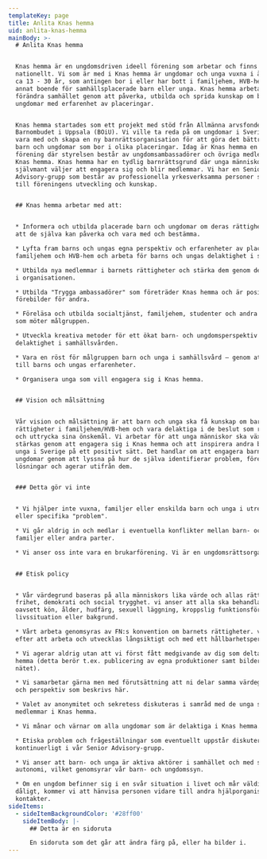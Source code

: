 ```yaml
---
templateKey: page
title: Anlita Knas hemma
uid: anlita-knas-hemma
mainBody: >-
  # Anlita Knas hemma


  Knas hemma är en ungdomsdriven ideell förening som arbetar och finns
  nationellt. Vi som är med i Knas hemma är ungdomar och unga vuxna i åldrarna
  ca 13 - 30 år, som antingen bor i eller har bott i familjehem, HVB-hem, eller
  annat boende för samhällsplacerade barn eller unga. Knas hemma arbetar med att
  förändra samhället genom att påverka, utbilda och sprida kunskap om barn och
  ungdomar med erfarenhet av placeringar.


  Knas hemma startades som ett projekt med stöd från Allmänna arvsfonden 2013 på
  Barnombudet i Uppsala (BOiU). Vi ville ta reda på om ungdomar i Sverige ville
  vara med och skapa en ny barnrättsorganisation för att göra det bättre för
  barn och ungdomar som bor i olika placeringar. Idag är Knas hemma en ideell
  förening där styrelsen består av ungdomsambassadörer och övriga medlemmar i
  Knas hemma. Knas hemma har en tydlig barnrättsgrund där unga människor
  självmant väljer att engagera sig och blir medlemmar. Vi har en Senior
  Advisory-grupp som består av professionella yrkesverksamma personer som bidrar
  till föreningens utveckling och kunskap.


  ## Knas hemma arbetar med att:


  * Informera och utbilda placerade barn och ungdomar om deras rättigheter, så
  att de själva kan påverka och vara med och bestämma.

  * Lyfta fram barns och ungas egna perspektiv och erfarenheter av placering i
  familjehem och HVB-hem och arbeta för barns och ungas delaktighet i samhället.

  * Utbilda nya medlemmar i barnets rättigheter och stärka dem genom delaktighet
  i organisationen.

  * Utbilda "Trygga ambassadörer" som företräder Knas hemma och är positiva
  förebilder för andra.

  * Föreläsa och utbilda socialtjänst, familjehem, studenter och andra aktörer
  som möter målgruppen.

  * Utveckla kreativa metoder för ett ökat barn- och ungdomsperspektiv och
  delaktighet i samhällsvården.

  * Vara en röst för målgruppen barn och unga i samhällsvård – genom att lyssna
  till barns och ungas erfarenheter.

  * Organisera unga som vill engagera sig i Knas hemma.


  ## Vision och målsättning


  Vår vision och målsättning är att barn och unga ska få kunskap om barnets
  rättigheter i familjehem/HVB-hem och vara delaktiga i de beslut som rör dem
  och uttrycka sina önskemål. Vi arbetar för att unga människor ska växa och
  stärkas genom att engagera sig i Knas hemma och att inspirera andra barn och
  unga i Sverige på ett positivt sätt. Det handlar om att engagera barn och
  ungdomar genom att lyssna på hur de själva identifierar problem, föreslår
  lösningar och agerar utifrån dem.


  ### Detta gör vi inte


  * Vi hjälper inte vuxna, familjer eller enskilda barn och unga i utredningar
  eller specifika "problem".

  * Vi går aldrig in och medlar i eventuella konflikter mellan barn- och unga,
  familjer eller andra parter.

  * Vi anser oss inte vara en brukarförening. Vi är en ungdomsrättsorganisation.


  ## Etisk policy


  * Vår värdegrund baseras på alla människors lika värde och allas rätt till
  frihet, demokrati och social trygghet. vi anser att alla ska behandlas lika
  oavsett kön, ålder, hudfärg, sexuell läggning, kroppslig funktionsförmåga,
  livssituation eller bakgrund.

  * Vårt arbeta genomsyras av FN:s konvention om barnets rättigheter. vi strävar
  efter att arbeta och utvecklas långsiktigt och med ett hållbarhetsperspektiv.

  * Vi agerar aldrig utan att vi först fått medgivande av dig som deltar i Knas
  hemma (detta berör t.ex. publicering av egna produktioner samt bilder på
  nätet).

  * Vi samarbetar gärna men med förutsättning att ni delar samma värdegrunder
  och perspektiv som beskrivs här.

  * Valet av anonymitet och sekretess diskuteras i samråd med de unga som är
  medlemmar i Knas hemma.

  * Vi månar och värnar om alla ungdomar som är delaktiga i Knas hemma.

  * Etiska problem och frågeställningar som eventuellt uppstår diskuteras
  kontinuerligt i vår Senior Advisory-grupp.

  * Vi anser att barn- och unga är aktiva aktörer i samhället och med stor
  autonomi, vilket genomsyrar vår barn- och ungdomssyn.

  * Om en ungdom befinner sig i en svår situation i livet och mår väldigt
  dåligt, kommer vi att hänvisa personen vidare till andra hjälporganisation och
  kontakter.
sideItems:
  - sideItemBackgroundColor: '#28ff00'
    sideItemBody: |-
      ## Detta är en sidoruta

      En sidoruta som det går att ändra färg på, eller ha bilder i.
---
```


